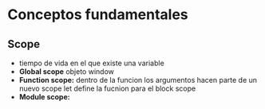 # Conceptos fundamentales
## Scope
- tiempo de vida en el que existe una variable
- **Global scope** objeto window
- **Function scope:** dentro de la funcion los argumentos hacen parte de un nuevo scope
let define la fucnion para el block scope
- **Module scope:** <script type="module"> limita el alcance al archivo, necesario usar el **export** en el archivo
## Closures:
- combinar el scope con funciones
- las funciones de ejecucion inmediata evitan que lo que se defina adentro de ellas este disponible en el scope global:
- ![image](https://user-images.githubusercontent.com/32855979/64040882-9d02a180-cb23-11e9-99d8-85ee35d442f3.png)
- los closures permiten tener variables privadas
- ![image](https://user-images.githubusercontent.com/32855979/64041281-b0fad300-cb24-11e9-9f70-bf8a4a1f74a9.png)
- en el ejemplo del contador no se puede modificar la variable count, se logra que sea privada por medio del retorno de las funciones y el aislamiento del scope
## This
- **en el global scope:** this es window
- **funcion:** es window excepto en el strict mode:
```js
'use strict';
``` 
- this es el que esta llamando un fragmento de codigo
- **Dentro de class:** cuando se instancia con la palabra new se refiere a la instancia
## Metodos call, apply y bind
- this no se puede asignar directamente
### call 
- se le pasa el this por medio del metodo de la funcion, cualquier funcion tiene estos metodos 
-  ![image](https://user-images.githubusercontent.com/32855979/64042643-f076ee80-cb27-11e9-9123-d0ab8c5d3d1a.png)
### apply 
- hace la misma funcion que call pero los argumentos son diferentes, los argumentos van en un arreglo:
```js
f.apply(this, [a,b,c])
``` 
### Bind 
- construye una nueva funcion, con el this que se le pasa ya integrado

## Prototype

- todas las funciones tienen un .prototype que en principio es vacio
- new saca cosas de prototype, es un atajo para object.create
  - se usa this dentro de la funcion y el return this es implicito:

## Herencia prototipal
- se heredan los prototipos, se pueden ver con Object.getPrototypeOf() 
- JS busca las propiedades en los prototipos padre
- Object es el padre de todos los objetos de js, incluyendo funciones.
# Funcionamiento de JS
## Parsers y Abstract Sintax Tree

- ![image](https://user-images.githubusercontent.com/32855979/64047500-90d31000-cb34-11e9-82d4-e807af143be0.png) .
- ![image](https://user-images.githubusercontent.com/32855979/64047695-1e166480-cb35-11e9-954f-409a9260d484.png) -
- ![image](https://user-images.githubusercontent.com/32855979/64047792-66358700-cb35-11e9-85ac-baaf65428768.png) .
## JS engine
- tratar de que las funciones se ejecuten igual para que el optimizador las haga machine code y sean rapidas
## Event loop
- stack es organizado y heap es aleatorio 
- ![image](https://user-images.githubusercontent.com/32855979/64048640-e361fb80-cb37-11e9-93b9-caf8b7cd3899.png)
- pasar del task queue al stack
- las promesas estan en la cola de microtareas y se les da preferencia.

# Fundam intermendios
# Fundam Avanzados
# APIS del DOM
# Typescript
# Patrones de diseño
